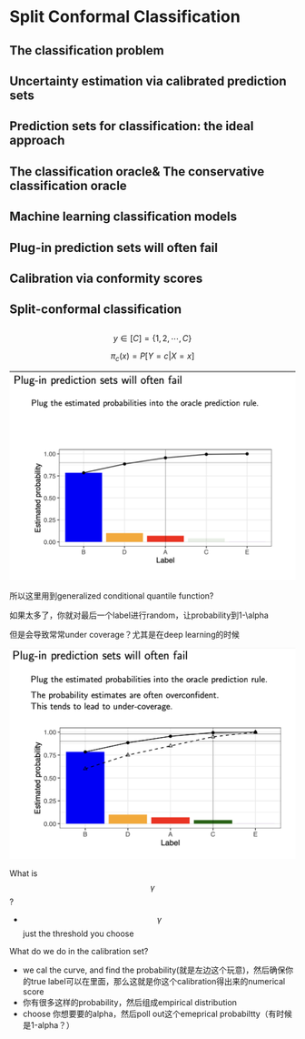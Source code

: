 # Split Conformal Classification

## The classification problem





## Uncertainty estimation via calibrated prediction sets





## Prediction sets for classification: the ideal approach





## The classification oracle& The conservative classification oracle



## Machine learning classification models







## Plug-in prediction sets will often fail





## Calibration via conformity scores



## Split-conformal classification









##







$$y \in [C] = \{1, 2, \cdots, C\}$$

$$\pi_c(x) = P[Y= c | X= x]$$

![](<../../.gitbook/assets/Screenshot 2023-06-04 at 1.50.49 PM.png>)





所以这里用到generalized conditional quantile function?





如果太多了，你就对最后一个label进行random，让probability到1-\alpha

但是会导致常常under coverage？尤其是在deep learning的时候

![](<../../.gitbook/assets/Screenshot 2023-06-04 at 1.57.58 PM.png>)







What is $$\gamma$$?

* $$\gamma$$ just the threshold you choose

What do we do in the calibration set?

* we cal the curve, and find the probability(就是左边这个玩意)，然后确保你的true label可以在里面，那么这就是你这个calibration得出来的numerical score
* 你有很多这样的probability，然后组成empirical distribution
* choose 你想要要的alpha，然后poll out这个emeprical probabiltty（有时候是1-alpha？）





